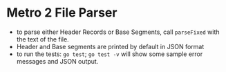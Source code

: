 # Metro 2 File Parser

* to parse either Header Records or Base Segments, call `parseFixed` with the text of the file.
* Header and Base segments are printed by default in JSON format
* to run the tests: `go test`; `go test -v` will show some sample error messages and JSON output.
